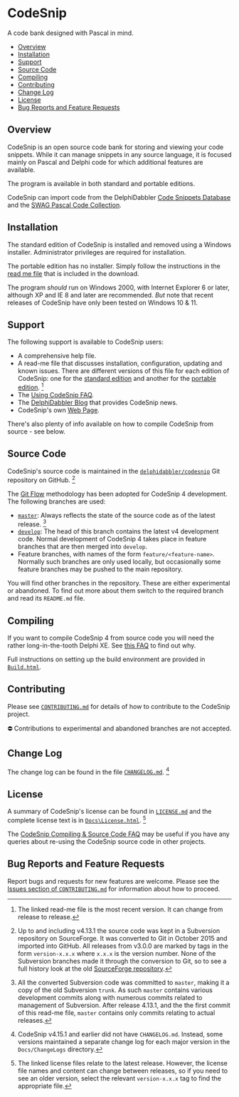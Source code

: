 # CodeSnip

A code bank designed with Pascal in mind.

* [Overview](#overview)
* [Installation](#installation)
* [Support](#support)
* [Source Code](#source-code)
* [Compiling](#compiling)
* [Contributing](#contributing)
* [Change Log](#change-log)
* [License](#license)
* [Bug Reports and Feature Requests](#bug-reports-and-feature-requests)

## Overview

CodeSnip is an open source code bank for storing and viewing your code snippets. While it can manage snippets in any source language, it is focused mainly on Pascal and Delphi code for which additional features are available.

The program is available in both standard and portable editions.

CodeSnip can import code from the DelphiDabbler [Code Snippets Database](https://github.com/delphidabbler/code-snippets) and the [SWAG Pascal Code Collection](https://github.com/delphidabbler/swag).

## Installation

The standard edition of CodeSnip is installed and removed using a Windows installer. Administrator privileges are required for installation.

The portable edition has no installer. Simply follow the instructions in the [read me file](https://raw.githubusercontent.com/delphidabbler/codesnip/master/Docs/ReadMe-portable.txt) that is included in the download.

The program _should_ run on Windows 2000, with Internet Explorer 6 or later, although XP and IE 8 and later are recommended. _But_ note that recent releases of CodeSnip have only been tested on Windows 10 & 11.

## Support

The following support is available to CodeSnip users:

* A comprehensive help file.
* A read-me file that discusses installation, configuration, updating and known issues. There are different versions of this file for each edition of CodeSnip: one for the [standard edition](https://raw.githubusercontent.com/delphidabbler/codesnip/master/Docs/ReadMe-standard.txt) and another for the [portable edition](https://raw.githubusercontent.com/delphidabbler/codesnip/master/Docs/ReadMe-portable.txt). [^1]
* The [Using CodeSnip FAQ](https://github.com/delphidabbler/codesnip-faq/blob/master/UsingCodeSnip.md).
* The [DelphiDabbler Blog](https://delphidabbler.blogspot.co.uk/) that provides CodeSnip news.
* CodeSnip's own [Web Page](https://delphidabbler.com/software/codesnip).

There's also plenty of info available on how to compile CodeSnip from source - see below.

> [^1]: The linked read-me file is the most recent version. It can change from release to release. 

## Source Code

CodeSnip's source code is maintained in the [`delphidabbler/codesnip`](https://github.com/delphidabbler/codesnip) Git repository on GitHub. [^2]

The [Git Flow](https://nvie.com/posts/a-successful-git-branching-model/) methodology has been adopted for CodeSnip 4 development. The following branches are used:

* [`master`](https://github.com/delphidabbler/codesnip/tree/master): Always reflects the state of the source code as of the latest release. [^3]
* [`develop`](https://github.com/delphidabbler/codesnip/tree/develop): The head of this branch contains the latest v4 development code. Normal development of CodeSnip 4 takes place in feature branches that are then merged into `develop`.
* Feature branches, with names of the form `feature/<feature-name>`. Normally such branches are only used locally, but occasionally some feature branches may be pushed to the main repository.

You will find other branches in the repository. These are either experimental or abandoned. To find out more about them switch to the required branch and read its `README.md` file.

> [^2]: Up to and including v4.13.1 the source code was kept in a Subversion repository on SourceForge. It was converted to Git in October 2015 and imported into GitHub. All releases from v3.0.0 are marked by tags in the form `version-x.x.x` where `x.x.x` is the version number. None of the Subversion branches made it through the conversion to Git, so to see a full history look at the old [SourceForge repository](https://sourceforge.net/p/codesnip/code/).

> [^3]: All the converted Subversion code was committed to `master`, making it a copy of the old Subversion `trunk`. As such `master` contains various development commits along with numerous commits related to management of Subversion. After release 4.13.1, and the the first commit of this read-me file, `master` contains only commits relating to actual releases.

## Compiling

If you want to compile CodeSnip 4 from source code you will need the rather long-in-the-tooth Delphi XE. See [this FAQ](https://github.com/delphidabbler/codesnip-faq/blob/master/SourceCode.md#faq-11) to find out why.

Full instructions on setting up the build environment are provided in [`Build.html`](https://htmlpreview.github.io/?https://github.com/delphidabbler/codesnip/blob/develop/Build.html).

## Contributing

Please see [`CONTRIBUTING.md`](https://github.com/delphidabbler/codesnip/blob/develop/CONTRIBUTING.md) for details of how to contribute to the CodeSnip project.

⛔ Contributions to experimental and abandoned branches are not accepted.

## Change Log

The change log can be found in the file [`CHANGELOG.md`](https://github.com/delphidabbler/codesnip/blob/master/CHANGELOG.md). [^4]

> [^4]: CodeSnip v4.15.1 and earlier did not have `CHANGELOG.md`. Instead, some versions maintained a separate change log for each major version in the `Docs/ChangeLogs` directory.

## License

A summary of CodeSnip's license can be found in [`LICENSE.md`](https://github.com/delphidabbler/codesnip/blob/master/LICENSE.md) and the complete license text is in [`Docs\License.html`](https://htmlpreview.github.io/?https://github.com/delphidabbler/codesnip/blob/master/Docs/License.html). [^5]

> [^5]: The linked license files relate to the latest release. However, the license file names and content can change between releases, so if you need to see an older version, select the relevant `version-x.x.x` tag to find the appropriate file.

The [CodeSnip Compiling & Source Code FAQ](https://github.com/delphidabbler/codesnip-faq/blob/master/SourceCode.md) may be useful if you have any queries about re-using the CodeSnip source code in other projects.

## Bug Reports and Feature Requests

Report bugs and requests for new features are welcome. Please see the [Issues section of `CONTRIBUTING.md`](https://github.com/delphidabbler/codesnip/blob/develop/CONTRIBUTING.md#issues) for information about how to proceed.
